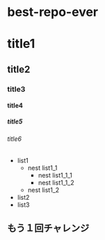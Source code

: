 # best-repo-ever
# title1
## title2
### title3
#### title4
##### title5
###### title6

- list1
    - nest list1_1
        - nest list1_1_1
        - nest list1_1_2
    - nest list1_2
- list2
- list3

## もう１回チャレンジ
